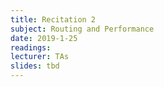 ```yaml
---
title: Recitation 2
subject: Routing and Performance
date: 2019-1-25
readings:
lecturer: TAs
slides: tbd
---
```

